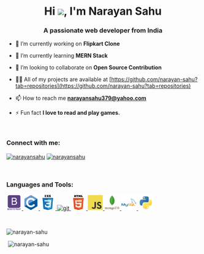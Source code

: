 <h1 align="center">Hi <img src="https://user-images.githubusercontent.com/1303154/88677602-1635ba80-d120-11ea-84d8-d263ba5fc3c0.gif">, I'm Narayan Sahu</h1>
<h3 align="center">A passionate web developer from India</h3>

- 🔭 I’m currently working on **Flipkart Clone**

- 🌱 I’m currently learning **MERN Stack**

- 👯 I’m looking to collaborate on **Open Source Contribution**

- 👨‍💻 All of my projects are available at [https://github.com/narayan-sahu?tab=repositories](https://github.com/narayan-sahu?tab=repositories)

- 📫 How to reach me **narayansahu379@yahoo.com**

- ⚡ Fun fact **I love to read and play games.**
<br>
<h3 align="left">Connect with me:</h3>
<p align="left">
<a href="https://dev.to/narayansahu" target="blank"><img align="center" src="https://cdn.jsdelivr.net/npm/simple-icons@3.0.1/icons/dev-dot-to.svg" alt="narayansahu" height="30" width="40" /></a>
<a href="https://linkedin.com/in/narayansahu" target="blank"><img align="center" src="https://raw.githubusercontent.com/rahuldkjain/github-profile-readme-generator/master/src/images/icons/Social/linked-in-alt.svg" alt="narayansahu" height="30" width="40" /></a>
</p>
<br>
<h3 align="left">Languages and Tools:</h3>
<p align="left"> <a href="https://getbootstrap.com" target="_blank"> <img src="https://raw.githubusercontent.com/devicons/devicon/master/icons/bootstrap/bootstrap-plain-wordmark.svg" alt="bootstrap" width="40" height="40"/> </a> <a href="https://www.cprogramming.com/" target="_blank"> <img src="https://raw.githubusercontent.com/devicons/devicon/master/icons/c/c-original.svg" alt="c" width="40" height="40"/> </a> <a href="https://www.w3schools.com/css/" target="_blank"> <img src="https://raw.githubusercontent.com/devicons/devicon/master/icons/css3/css3-original-wordmark.svg" alt="css3" width="40" height="40"/> </a> <a href="https://git-scm.com/" target="_blank"> <img src="https://www.vectorlogo.zone/logos/git-scm/git-scm-icon.svg" alt="git" width="40" height="40"/> </a> <a href="https://www.w3.org/html/" target="_blank"> <img src="https://raw.githubusercontent.com/devicons/devicon/master/icons/html5/html5-original-wordmark.svg" alt="html5" width="40" height="40"/> </a> <a href="https://developer.mozilla.org/en-US/docs/Web/JavaScript" target="_blank"> <img src="https://raw.githubusercontent.com/devicons/devicon/master/icons/javascript/javascript-original.svg" alt="javascript" width="40" height="40"/> </a> <a href="https://www.mongodb.com/" target="_blank"> <img src="https://raw.githubusercontent.com/devicons/devicon/master/icons/mongodb/mongodb-original-wordmark.svg" alt="mongodb" width="40" height="40"/> </a> <a href="https://www.mysql.com/" target="_blank"> <img src="https://raw.githubusercontent.com/devicons/devicon/master/icons/mysql/mysql-original-wordmark.svg" alt="mysql" width="40" height="40"/> </a> <a href="https://www.python.org" target="_blank"> <img src="https://raw.githubusercontent.com/devicons/devicon/master/icons/python/python-original.svg" alt="python" width="40" height="40"/> </a> </p>
<br>
<p><img align="left" src="https://github-readme-stats.vercel.app/api/top-langs?username=narayan-sahu&show_icons=true&locale=en&layout=compact" alt="narayan-sahu" /></p>
<br>
<p>&nbsp;<img align="center" src="https://github-readme-stats.vercel.app/api?username=narayan-sahu&show_icons=true&locale=en" alt="narayan-sahu" /></p>

